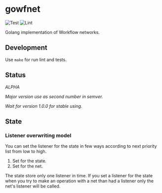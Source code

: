 # gowfnet 

![Test](https://github.com/andrskom/gowfnet/workflows/Test/badge.svg)
![Lint](https://github.com/andrskom/gowfnet/workflows/Lint/badge.svg)

Golang implementation of Workflow networks.

## Development

Use `make` for run lint and tests.

## Status

*ALPHA*

_Major version use as second number in semver._

_Wait for version 1.0.0 for stable using._

## State

### Listener overwriting model

You can set the listener for the state in few ways according to next priority list from low to high.

1. Set for the state.
1. Set for the net.

The state store only one listener in time.
If you set a listener for the state when you try to make an operation with a net than had a listener
only the net's listener will be called.  